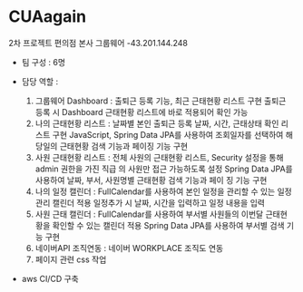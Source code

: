 # CUAagain
2차 프로젝트 편의점 본사 그룹웨어
  -43.201.144.248
 
- 팀 구성 : 6명

- 담당 역할 : 
   1. 그룹웨어 Dashboard
     : 출퇴근 등록 기능, 최근 근태현황 리스트 구현
       출퇴근 등록 시 Dashboard 근태현황 리스트에 바로 적용되어 확인 가능
   2. 나의 근태현황 리스트
      : 날짜별 본인 출퇴근 등록 날짜, 시간, 근태상태 확인 리스트 구현
        JavaScript, Spring Data JPA를 사용하여  조회일자를 선택하여 해당일의
        근태현황 검색 기능과 페이징 기능 구현
   3. 사원 근태현황 리스트
       : 전체 사원의 근태현황 리스트, Security 설정을 통해 admin 권한을 가진 직급 
         의 사원만 접근 가능하도록 설정
         Spring Data JPA를 사용하여 날짜, 부서, 사원명별 근태현황 검색 기능과 페이 
         징 기능 구현
   4. 나의 일정 캘린더
       : FullCalendar를 사용하여 본인 일정을 관리할 수 있는 일정 관리 캘린더 적용
         일정추가 시 날짜, 시간을 입력하고 일정 내용을 입력
   5. 사원 근태 캘린더
       : FullCalendar를 사용하여 부서별 사원들의 이번달 근태현황을 확인할 수 있는 
         캘린더 적용
          Spring Data JPA를 사용하여 부서별 검색 기능 구현
   6. 네이버API 조직연동
       : 네이버 WORKPLACE 조직도 연동
   7.  페이지 관련 css 작업

- aws CI/CD 구축
